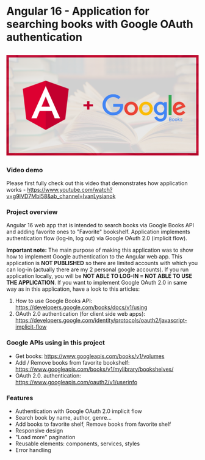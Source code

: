 # Angular 16 - Application for searching books with Google OAuth authentication

## ![Alt text](/src/assets/preview.png?raw=true "Overview page")

### Video demo

Please first fully check out this video that demonstrates how application works - https://www.youtube.com/watch?v=g9IVD7MbI58&ab_channel=IvanLysianok

### Project overview

Angular 16 web app that is intended to search books via Google Books API and adding favorite ones to "Favorite" bookshelf. Application implements authentication flow (log-in, log out) via Google OAuth 2.0 (implicit flow).

**Important note:** The main purpose of making this application was to show how to implement Google authentication to the Angular web app. This application is **NOT PUBLISHED** so there are limited accounts with which you can log-in (actually there are my 2 personal google accounts). If you run application locally, you will be **NOT ABLE TO LOG-IN = NOT ABLE TO USE THE APPLICATION**. If you want to implement Google OAuth 2.0 in same way as in this application, have a look to this articles:

1. How to use Google Books API: https://developers.google.com/books/docs/v1/using
2. OAuth 2.0 authentication (for client side web apps): https://developers.google.com/identity/protocols/oauth2/javascript-implicit-flow

### Google APIs using in this project

- Get books: https://www.googleapis.com/books/v1/volumes
- Add / Remove books from favorite bookshelf: https://www.googleapis.com/books/v1/mylibrary/bookshelves/
- OAuth 2.0. authentication: https://www.googleapis.com/oauth2/v1/userinfo

### Features

- Authentication with Google OAuth 2.0 implicit flow
- Search book by name, author, genre...
- Add books to favorite shelf, Remove books from favorite shelf
- Responsive design
- "Load more" pagination
- Reusable elements: components, services, styles
- Error handling
